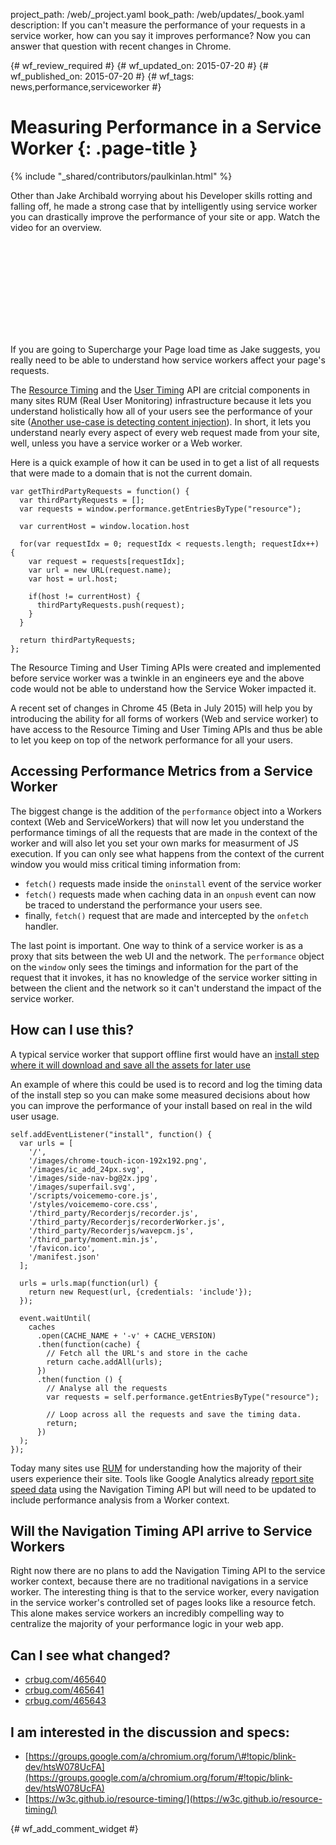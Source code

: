 project_path: /web/_project.yaml
book_path: /web/updates/_book.yaml
description: If you can't measure the performance of your requests in a service worker, how can you say it improves performance? Now you can answer that question with recent changes in Chrome.

{# wf_review_required #}
{# wf_updated_on: 2015-07-20 #}
{# wf_published_on: 2015-07-20 #}
{# wf_tags: news,performance,serviceworker #}

# Measuring Performance in a Service Worker {: .page-title }

{% include "_shared/contributors/paulkinlan.html" %}



Other than Jake Archibald worrying about his Developer skills rotting and 
falling off, he made a strong case that by intelligently using service worker you 
can drastically improve the performance of your site or app. Watch the video for 
an overview.

<div class="video-wrapper">
  <iframe class="devsite-embedded-youtube-video" data-video-id="d5_6yHixpsQ"
          data-autohide="1" data-showinfo="0" frameborder="0" allowfullscreen>
  </iframe>
</div>

If you are going to Supercharge your Page load time as Jake suggests, you really 
need to be able to understand how service workers affect your page's requests.

The [Resource Timing](https://w3c.github.io/resource-timing/) and the [User Timing](https://w3c.github.io/user-timing/) API
are critcial components in many sites RUM (Real User Monitoring)
infrastructure because it lets you understand holistically how all of your users see
the performance of your site ([Another use-case is detecting content injection](https://paul.kinlan.me/detecting-injected-content/)).  In short, it lets you 
understand nearly every aspect of every web request made from your site, well, unless you have a service worker or a Web worker.

Here is a quick example of how it can be used in to get a list of all requests that were made
to a domain that is not the current domain.


    var getThirdPartyRequests = function() {
      var thirdPartyRequests = [];
      var requests = window.performance.getEntriesByType("resource");
      
      var currentHost = window.location.host
    
      for(var requestIdx = 0; requestIdx < requests.length; requestIdx++) {
        var request = requests[requestIdx];
        var url = new URL(request.name);
        var host = url.host;
    
        if(host != currentHost) {
          thirdPartyRequests.push(request);
        }
      }
      
      return thirdPartyRequests;
    };
    
 
The Resource Timing and User Timing APIs were created and implemented before service worker was a twinkle in
an engineers eye and the above code would not be able to understand how the Service Woker
impacted it.  

A recent set of changes in Chrome 45 (Beta in July 2015) will help 
you by introducing the ability for all forms of workers (Web and service worker) 
to have access to the Resource Timing and User Timing APIs and thus be able to let you keep on top of 
the network performance for all your users.

## Accessing Performance Metrics from a Service Worker

The biggest change is the addition of the `performance` object into a Workers context (Web 
and ServiceWorkers) that will now let you understand the performance timings of all 
the requests that are made in the context of the worker and will also let you set your
own marks for measurment of JS execution. If you can only see 
what happens from the context of the current window you would miss critical 
timing information from:

* `fetch()` requests made inside the `oninstall` event of the service worker
* `fetch()` requests made when caching data in an `onpush` event can now be 
  traced to understand the performance your users see.
* finally, `fetch()` request that are made and intercepted by the `onfetch` 
  handler.

The last point is important. One way to think of a service worker is as a proxy 
that sits between the web UI and the network.  The `performance` object on the 
`window` only sees the timings and information for the part of the request that it 
invokes, it has no knowledge of the service worker sitting in between the client 
and the network so it can't understand the impact of the service worker.

## How can I use this?

A typical service worker that support offline first would have an 
[install step where it will download and save all the assets for later use](https://github.com/GoogleChrome/voice-memos/blob/27f2ceac81aa2ee1a02fbce05bedce571709b29e/src/scripts/sw.js)

An example of where this could be used is to record and log the timing data of 
the install step so you can make some measured decisions about how you can improve
the performance of your install based on real in the wild user usage.


    self.addEventListener("install", function() {
      var urls = [
        '/',
        '/images/chrome-touch-icon-192x192.png',
        '/images/ic_add_24px.svg',
        '/images/side-nav-bg@2x.jpg',
        '/images/superfail.svg',
        '/scripts/voicememo-core.js',
        '/styles/voicememo-core.css',
        '/third_party/Recorderjs/recorder.js',
        '/third_party/Recorderjs/recorderWorker.js',
        '/third_party/Recorderjs/wavepcm.js',
        '/third_party/moment.min.js',
        '/favicon.ico',
        '/manifest.json'
      ];
    
      urls = urls.map(function(url) {
        return new Request(url, {credentials: 'include'});
      });
    
      event.waitUntil(
        caches
          .open(CACHE_NAME + '-v' + CACHE_VERSION)
          .then(function(cache) {
            // Fetch all the URL's and store in the cache
            return cache.addAll(urls);
          })
          .then(function () {
            // Analyse all the requests
            var requests = self.performance.getEntriesByType("resource");
            
            // Loop across all the requests and save the timing data.
            return;
          })
      );
    });
    

Today many sites use [RUM](https://en.wikipedia.org/wiki/Real_user_monitoring) for understanding
how the majority of their users experience their site.  Tools like Google Analytics
already [report site speed data](https://support.google.com/analytics/answer/1205784?hl=en) using the Navigation
Timing API but will need to be updated to include performance analysis from a Worker context.

## Will the Navigation Timing API arrive to Service Workers

Right now there are no plans to add the Navigation Timing API to the service worker context, 
because there are no traditional navigations in a service worker.  The interesting thing is that to 
the service worker, every navigation in the service worker's controlled set of pages looks like a 
resource fetch.  This alone makes service workers an incredibly compelling way to centralize the
majority of your performance logic in your web app.

## Can I see what changed?

* [crbug.com/465640](https://crbug.com/465640)  
* [crbug.com/465641](https://crbug.com/465641)  
* [crbug.com/465643](https://crbug.com/465643)

## I am interested in the discussion and specs:

* [https://groups.google.com/a/chromium.org/forum/\#!topic/blink-dev/htsW078UcFA](https://groups.google.com/a/chromium.org/forum/#!topic/blink-dev/htsW078UcFA)   
* [https://w3c.github.io/resource-timing/](https://w3c.github.io/resource-timing/) 


{# wf_add_comment_widget #}
